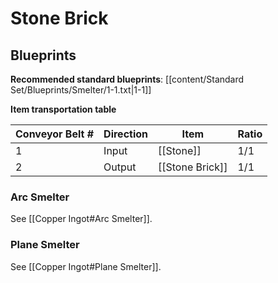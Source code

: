 # Stone Brick

## Blueprints

**Recommended standard blueprints**: [[content/Standard Set/Blueprints/Smelter/1-1.txt|1-1]]

**Item transportation table**

| Conveyor Belt # | Direction | Item            | Ratio |
| --------------- | --------- | --------------- | ----- |
| 1               | Input     | [[Stone]]       | 1/1   |
| 2               | Output    | [[Stone Brick]] | 1/1   |

### Arc Smelter

See [[Copper Ingot#Arc Smelter]].

### Plane Smelter

See [[Copper Ingot#Plane Smelter]].